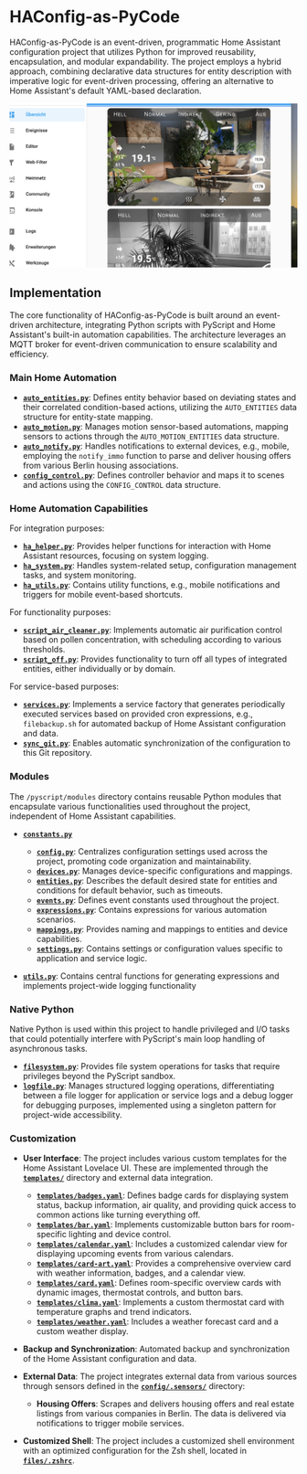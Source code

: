 # HAConfig-as-PyCode

HAConfig-as-PyCode is an event-driven, programmatic Home Assistant configuration project that utilizes Python for improved reusability, encapsulation, and modular expandability. The project employs a hybrid approach, combining declarative data structures for entity description with imperative logic for event-driven processing, offering an alternative to Home Assistant's default YAML-based declaration.

![Desktop](www/overview-desktop.png)

## Implementation

The core functionality of HAConfig-as-PyCode is built around an event-driven architecture, integrating Python scripts with PyScript and Home Assistant's built-in automation capabilities. The architecture leverages an MQTT broker for event-driven communication to ensure scalability and efficiency.

### Main Home Automation

- **[`auto_entities.py`](pyscript/auto_entities.py)**: Defines entity behavior based on deviating states and their correlated condition-based actions, utilizing the `AUTO_ENTITIES` data structure for entity-state mapping.
- **[`auto_motion.py`](pyscript/auto_motion.py)**: Manages motion sensor-based automations, mapping sensors to actions through the `AUTO_MOTION_ENTITIES` data structure.
- **[`auto_notify.py`](pyscript/auto_notify.py)**: Handles notifications to external devices, e.g., mobile, employing the `notify_immo` function to parse and deliver housing offers from various Berlin housing associations.
- **[`config_control.py`](pyscript/config_control.py)**: Defines controller behavior and maps it to scenes and actions using the `CONFIG_CONTROL` data structure.

### Home Automation Capabilities

For integration purposes:
- **[`ha_helper.py`](pyscript/scripts/ha_helper.py)**: Provides helper functions for interaction with Home Assistant resources, focusing on system logging.
- **[`ha_system.py`](pyscript/scripts/ha_system.py)**: Handles system-related setup, configuration management tasks, and system monitoring.
- **[`ha_utils.py`](pyscript/scripts/ha_utils.py)**: Contains utility functions, e.g., mobile notifications and triggers for mobile event-based shortcuts.

For functionality purposes:
- **[`script_air_cleaner.py`](pyscript/scripts/script_air_cleaner.py)**: Implements automatic air purification control based on pollen concentration, with scheduling according to various thresholds.
- **[`script_off.py`](pyscript/scripts/script_off.py)**: Provides functionality to turn off all types of integrated entities, either individually or by domain.

For service-based purposes:
- **[`services.py`](pyscript/apps/services.py)**: Implements a service factory that generates periodically executed services based on provided cron expressions, e.g., `filebackup.sh` for automated backup of Home Assistant configuration and data.
- **[`sync_git.py`](pyscript/apps/sync_git.py)**: Enables automatic synchronization of the configuration to this Git repository.

### Modules

The `/pyscript/modules` directory contains reusable Python modules that encapsulate various functionalities used throughout the project, independent of Home Assistant capabilities.

- **[`constants.py`](pyscript/modules/constants.py)**
    - **[`config.py`](pyscript/modules/constants/config.py)**: Centralizes configuration settings used across the project, promoting code organization and maintainability.
    - **[`devices.py`](pyscript/modules/constants/devices.py)**: Manages device-specific configurations and mappings.
    - **[`entities.py`](pyscript/modules/constants/entities.py)**: Describes the default desired state for entities and conditions for default behavior, such as timeouts.
    - **[`events.py`](pyscript/modules/constants/events.py)**: Defines event constants used throughout the project.
    - **[`expressions.py`](pyscript/modules/constants/expressions.py)**: Contains expressions for various automation scenarios.
    - **[`mappings.py`](pyscript/modules/constants/mappings.py)**: Provides naming and mappings to entities and device capabilities.
    - **[`settings.py`](pyscript/modules/constants/settings.py)**: Contains settings or configuration values specific to application and service logic.

- **[`utils.py`](pyscript/modules/utils.py)**: Contains central functions for generating expressions and implements project-wide logging functionality

### Native Python

Native Python is used within this project to handle privileged and I/O tasks that could potentially interfere with PyScript's main loop handling of asynchronous tasks.

- **[`filesystem.py`](pyscript/python/filesystem.py)**: Provides file system operations for tasks that require privileges beyond the PyScript sandbox.
- **[`logfile.py`](pyscript/python/logfile.py)**: Manages structured logging operations, differentiating between a file logger for application or service logs and a debug logger for debugging purposes, implemented using a singleton pattern for project-wide accessibility.

### Customization

- **User Interface**: The project includes various custom templates for the Home Assistant Lovelace UI. These are implemented through the **[`templates/`](templates/)** directory and external data integration.

    -  **[`templates/badges.yaml`](templates/badges.yaml)**: Defines badge cards for displaying system status, backup information, air quality, and providing quick access to common actions like turning everything off.
    -  **[`templates/bar.yaml`](templates/bar.yaml)**: Implements customizable button bars for room-specific lighting and device control.
    -  **[`templates/calendar.yaml`](templates/calendar.yaml)**: Includes a customized calendar view for displaying upcoming events from various calendars.
    -  **[`templates/card-art.yaml`](templates/card-art.yaml)**: Provides a comprehensive overview card with weather information, badges, and a calendar view.
    -  **[`templates/card.yaml`](templates/card.yaml)**: Defines room-specific overview cards with dynamic images, thermostat controls, and button bars.
    -  **[`templates/clima.yaml`](templates/clima.yaml)**: Implements a custom thermostat card with temperature graphs and trend indicators.
    -  **[`templates/weather.yaml`](templates/weather.yaml)**: Includes a weather forecast card and a custom weather display.

- **Backup and Synchronization**: Automated backup and synchronization of the Home Assistant configuration and data.

- **External Data**: The project integrates external data from various sources through sensors defined in the **[`config/.sensors/`](config/.sensors/)** directory:

    -  **Housing Offers**: Scrapes and delivers housing offers and real estate listings from various companies in Berlin. The data is delivered via notifications to trigger mobile services.

- **Customized Shell**: The project includes a customized shell environment with an optimized configuration for the Zsh shell, located in **[`files/.zshrc`](files/.zshrc)**.